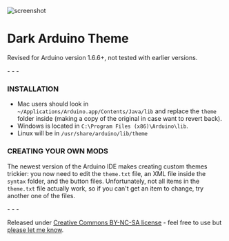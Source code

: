 ![screenshot](https://raw.githubusercontent.com/jeffThompson/DarkArduinoTheme/master/screenshot.png)

Dark Arduino Theme
================

Revised for Arduino version 1.6.6+, not tested with earlier versions.

\- \- \-

### INSTALLATION  

* Mac users should look in `~/Applications/Arduino.app/Contents/Java/lib` and replace the `theme` folder inside (making a copy of the original in case want to revert back).  
* Windows is located in `C:\Program Files (x86)\Arduino\lib`.  
* Linux will be in `/usr/share/arduino/lib/theme`  

### CREATING YOUR OWN MODS
The newest version of the Arduino IDE makes creating custom themes trickier: you now need to edit the `theme.txt` file, an XML file inside the `syntax` folder, and the button files. Unfortunately, not all items in the `theme.txt` file actually work, so if you can't get an item to change, try another one of the files.

\- \- \-

Released under [Creative Commons BY-NC-SA license](http://creativecommons.org/licenses/by-nc-sa/3.0/) - feel free to use but [please let me know](http://www.jeffreythompson.org).

